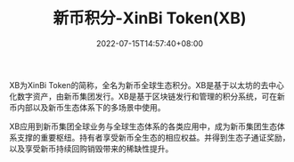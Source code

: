 ﻿---
weight: 
title: "新币积分-XinBi Token(XB)"
description: "XB为XinBi Token的简称，全名为新币全球生态积分"
date: 2022-07-15T14:57:40+08:00
lastmod: 2022-07-15T14:57:40+08:00
draft: false
authors: ["Simon"]
featuredImage: "xinbijifen-xinbi-tokenxb.webp"
link: "https://www.xinbipro.com"
tags: ["数字代币","新币积分-XinBi Token(XB)"]
categories: ["navigation"]
navigation: ["数字代币"]
lightgallery: true
toc: true
pinned: false
recommend: false
recommend1: false
---
XB为XinBi Token的简称，全名为新币全球生态积分。XB是基于以太坊的去中心化数字资产，由新币集团发行。XB是基于区块链发行和管理的积分系统，可在新币内部以及新币生态体系下的多场景中使用。

XB应用到新币集团全球业务与全球生态体系的各类应用中，成为新币集团生态体系支撑的重要枢纽。持有者享受新币全生态的相应权益。并得到生态子通证奖励，以及享受新币持续回购销毁带来的稀缺性提升。